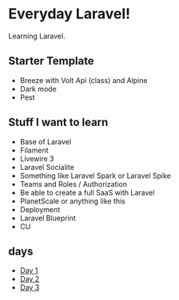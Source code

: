 # Everyday Laravel!

Learning Laravel.

## Starter Template

- Breeze with Volt Api (class) and Alpine
- Dark mode
- Pest

## Stuff I want to learn

- Base of Laravel
- Filament
- Livewire 3
- Laravel Socialite
- Something like Laravel Spark or Laravel Spike
- Teams and Roles / Authorization
- Be able to create a full SaaS with Laravel
- PlanetScale or anything like this
- Deployment
- Laravel Blueprint
- CU

## days

- [Day 1](./days/2023-12-09.md)
- [Day 2](./days/2023-12-10.md)
- [Day 3](./days/2023-12-11.md)
